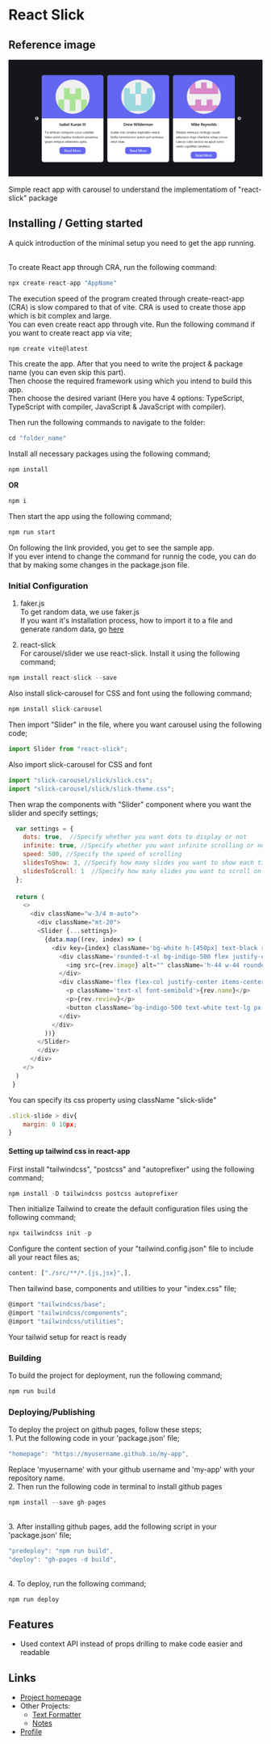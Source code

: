 # React Slick

## Reference image

![homepage](./public/react-slick.png)

Simple react app with carousel to understand the implementatiom of "react-slick" package

## Installing / Getting started

A quick introduction of the minimal setup you need to get the app running.

<br>To create React app through CRA, run the following command:
``` js
npx create-react-app "AppName"
```
The execution speed of the program created through create-react-app (CRA) is slow compared to that of vite. CRA is used to create those app which is bit complex and large.
<br>You can even create react app through vite. Run the following command if you want to create react app via vite;
``` js
npm create vite@latest
```
This create the app. After that you need to write the project & package name (you can even skip this part).
<br>Then choose the required framework using which you intend to build this app.
<br>Then choose the desired variant (Here you have 4 options: TypeScript, TypeScript with compiler, JavaScript & JavaScript with compiler).

Then run the following commands to navigate to the folder:
``` js
cd "folder_name"
```
Install all necessary packages using the following command;
``` js
npm install
```
**OR**
``` js
npm i
```
Then start the app using the following command;
``` js
npm run start
```
On following the link provided, you get to see the sample app.
<br>If you ever intend to change the command for runnig the code, you can do that by making some changes in the package.json file.

### Initial Configuration

1. faker.js
<br> To get random data, we use faker.js
<br> If you want it's installation process, how to import it to a file and generate random data, go <a href="https://github.com/chyroshan066/react/blob/main/context-api/README.md">here</a>

2. react-slick
<br> For carousel/slider we use react-slick. Install it using the following command;
``` js
npm install react-slick --save
```
Also install slick-carousel for CSS and font using the following command;
``` js
npm install slick-carousel
```
Then import "Slider" in the file, where you want carousel using the following code;
``` js
import Slider from "react-slick";
```
Also import slick-carousel for CSS and font
``` js
import "slick-carousel/slick/slick.css";
import "slick-carousel/slick/slick-theme.css";
```
Then wrap the components with "Slider" component where you want the slider and specify settings;
``` js
  var settings = {
    dots: true,  //Specify whether you want dots to display or not
    infinite: true, //Specify whether you want infinite scrolling or not
    speed: 500, //Specify the speed of scrolling
    slidesToShow: 3, //Specify how many slides you want to show each time
    slidesToScroll: 1  //Specify how many slides you want to scroll on clicking
  };

  return (
    <>
      <div className="w-3/4 m-auto">
        <div className="mt-20">
        <Slider {...settings}>
          {data.map((rev, index) => (
            <div key={index} className='bg-white h-[450px] text-black rounded-xl'>
              <div className='rounded-t-xl bg-indigo-500 flex justify-center items-center h-56'>
                <img src={rev.image} alt="" className='h-44 w-44 rounded-full'/>
              </div>
              <div className='flex flex-col justify-center items-center gap-4 p-4'>
                <p className='text-xl font-semibold'>{rev.name}</p>
                <p>{rev.review}</p>
                <button className='bg-indigo-500 text-white text-lg px-6 py-1 rounded-xl'>Read More</button>
              </div>
            </div>
          ))}
        </Slider>
        </div>
      </div>
    </>
  )
 }
```
You can specify its css property using className "slick-slide" 
``` js
.slick-slide > div{
    margin: 0 10px;
}
```

#### Setting up tailwind css in react-app

First install "tailwindcss", "postcss" and "autoprefixer" using the following command;
``` js
npm install -D tailwindcss postcss autoprefixer
```
Then initialize Tailwind to create the default configuration files using the following command;
``` js
npx tailwindcss init -p
```
Configure the content section of your "tailwind.config.json" file to include all your react files as;
``` js
content: ["./src/**/*.{js,jsx}",],
```
Then tailwind base, components and utilities to your "index.css" file;
``` js
@import "tailwindcss/base";
@import "tailwindcss/components";
@import "tailwindcss/utilities";
```
Your tailwid setup for react is ready

### Building

To build the project for deployment, run the following command;
``` js
npm run build
```

### Deploying/Publishing

To deploy the project on github pages, follow these steps;
<br>1. Put the following code in your 'package.json' file;
``` js
"homepage": "https://myusername.github.io/my-app",
```
Replace 'myusername' with your github username and 'my-app' with your repository name.
<br>2. Then run the following code in terminal to install github pages
``` js
npm install --save gh-pages
```
<br>3. After installing github pages, add the following script in your 'package.json' file;
``` js
"predeploy": "npm run build",
"deploy": "gh-pages -d build",
```
<br>4. To deploy, run the following command;
``` js
npm run deploy
```

## Features

+ Used context API instead of props drilling to make code easier and readable

[comment]: # (## Contributing)

## Links
+ <a href = "https://github.com/chyroshan066/react/tree/main/react-slick">Project homepage</a>
+ Other Projects:
  - <a href = "https://github.com/chyroshan066/text-formatter">Text Formatter</a>
  - <a href = "https://github.com/chyroshan066/notes">Notes</a>
+ <a href = "https://github.com/chyroshan066">Profile</a>
  
[comment]: # (## Licensing)


